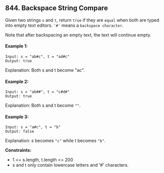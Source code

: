 ## 844. Backspace String Compare

Given two strings `s` and `t`, return `true` if they are `equal` when both are typed into empty text editors. `'#'` means a `backspace character`.

Note that after backspacing an empty text, the text will continue empty.

#### Example 1:
```
Input: s = "ab#c", t = "ad#c"
Output: true
```
Explanation: Both s and t become "ac".

#### Example 2:
```
Input: s = "ab##", t = "c#d#"
Output: true
```
Explanation: Both s and t become `""`.

#### Example 3:
```
Input: s = "a#c", t = "b"
Output: false
```
Explanation: s becomes `"c"` while t becomes `"b"`.
 

**Constraints:**

- 1 <= s.length, t.length <= 200
- s and t only contain lowercase letters and '#' characters.